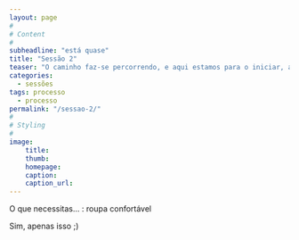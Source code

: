 ```yaml
---
layout: page
#
# Content
#
subheadline: "está quase"
title: "Sessão 2"
teaser: "O caminho faz-se percorrendo, e aqui estamos para o iniciar, ao teu lado, eu, tu, nós... e o Mundo"
categories: 
  - sessões
tags: processo
  - processo
permalink: "/sessao-2/"
#
# Styling
#
image:
    title:
    thumb:
    homepage:
    caption:
    caption_url:
---
```

O que necessitas... 
:   roupa confortável
  
Sim, apenas isso ;)   


 [1]: #
 [2]: #
 [3]: #
 [4]: #
 [5]: #
 [6]: #
 [7]: #
 [8]: #
 [9]: #
 [10]: #
